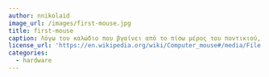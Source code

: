 ```yaml
---
author: nnikolaid
image_url: /images/first-mouse.jpg
title: first-mouse
caption: Λόγω του καλώδιο που βγαίνει από το πίσω μέρος του ποντικιού, ο Ντάγκλας είπε ότι η συσκευή του θύμιζε την ουρά του ποντικιού. Είναι πολύ πιο εύκολο να το θυμόμαστε από ότι το δείκτης θέσης X-Y για ένα σύστημα οθόνης.
license_url: 'https://en.wikipedia.org/wiki/Computer_mouse#/media/File:Firstmouseunderside.jpg'
categories:
  - hardware
---
```



